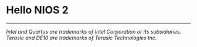 # Hello NIOS 2 
---
*Intel and Quartus are trademarks of Intel Corporation or its subsidiaries. Terasic and DE10 are trademarks of Terasic Technologies Inc.* 
